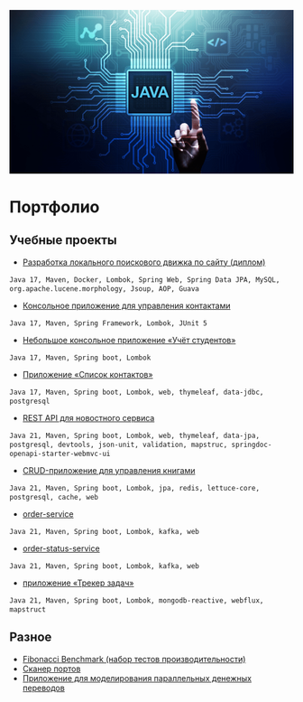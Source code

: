 ![](java-developer.png)
# Портфолио

## Учебные проекты

* [Разработка локального поискового движка по сайту (диплом)](<https://github.com/kolchenkoav/graduate-work-site-search-engine.git>)
```
Java 17, Maven, Docker, Lombok, Spring Web, Spring Data JPA, MySQL, org.apache.lucene.morphology, Jsoup, AOP, Guava 
```

* [Консольное приложение для управления контактами](<https://github.com/kolchenkoav/task01-contacts.git>)
```
Java 17, Maven, Spring Framework, Lombok, JUnit 5
```
* [Небольшое консольное приложение «Учёт студентов»](<https://github.com/kolchenkoav/task02-student-registration.git>)
```
Java 17, Maven, Spring boot, Lombok
```

* [Приложение «Список контактов»](<https://github.com/kolchenkoav/task03-contacts.git>)
```
Java 17, Maven, Spring boot, Lombok, web, thymeleaf, data-jdbc, postgresql
```
* [REST API для новостного сервиса](<https://github.com/kolchenkoav/spring-task04-news-service.git>)
```
Java 21, Maven, Spring boot, Lombok, web, thymeleaf, data-jpa, postgresql, devtools, json-unit, validation, mapstruc, springdoc-openapi-starter-webmvc-ui
```
* [CRUD-приложение для управления книгами](<https://github.com/kolchenkoav/spring-task05-managing-books.git>)
```
Java 21, Maven, Spring boot, Lombok, jpa, redis, lettuce-core, postgresql, cache, web
```
* [order-service](<https://github.com/kolchenkoav/spring-task06-order-service-kafka.git>)
```
Java 21, Maven, Spring boot, Lombok, kafka, web
```
* [order-status-service](<https://github.com/kolchenkoav/spring-task06-order-status-service-kafka.git>)
```
Java 21, Maven, Spring boot, Lombok, kafka, web
```
* [приложение «Трекер задач»](<https://github.com/kolchenkoav/spring-task07-task-tracker.git>)
```
Java 21, Maven, Spring boot, Lombok, mongodb-reactive, webflux, mapstruct
```

## Разное
* [Fibonacci Benchmark (набор тестов производительности)](<https://github.com/kolchenkoav/fibonacci-benchmark.git>)
* [Сканер портов](<https://github.com/kolchenkoav/port-scanner.git>)
* [Приложение для моделирования параллельных денежных переводов](<https://github.com/kolchenkoav/working-with-accounts.git>)





